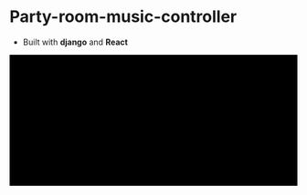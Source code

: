 # Party-room-music-controller

- Built with **django** and **React**

![](https://github.com/RussH-code/Party-room-music-controller/blob/main/demo.gif)
